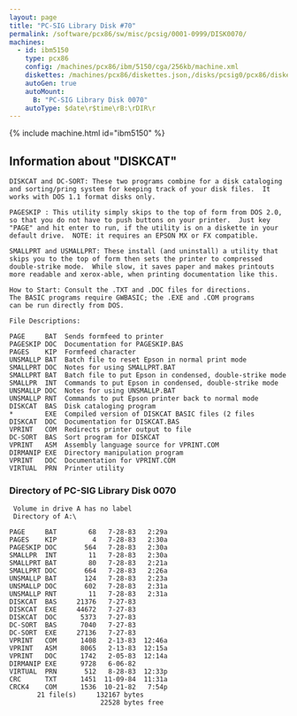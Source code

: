 ```yaml
---
layout: page
title: "PC-SIG Library Disk #70"
permalink: /software/pcx86/sw/misc/pcsig/0001-0999/DISK0070/
machines:
  - id: ibm5150
    type: pcx86
    config: /machines/pcx86/ibm/5150/cga/256kb/machine.xml
    diskettes: /machines/pcx86/diskettes.json,/disks/pcsig0/pcx86/diskettes.json
    autoGen: true
    autoMount:
      B: "PC-SIG Library Disk 0070"
    autoType: $date\r$time\rB:\rDIR\r
---
```


{% include machine.html id="ibm5150" %}

## Information about "DISKCAT"

    DISKCAT and DC-SORT: These two programs combine for a disk cataloging
    and sorting/pring system for keeping track of your disk files.  It
    works with DOS 1.1 format disks only.
    
    PAGESKIP : This utility simply skips to the top of form from DOS 2.0,
    so that you do not have to push buttons on your printer.  Just key
    "PAGE" and hit enter to run, if the utility is on a diskette in your
    default drive.  NOTE: it requires an EPSON MX or FX compatible.
    
    SMALLPRT and USMALLPRT: These install (and uninstall) a utility that
    skips you to the top of form then sets the printer to compressed
    double-strike mode.  While slow, it saves paper and makes printouts
    more readable and xerox-able, when printing documentation like this.
    
    How to Start: Consult the .TXT and .DOC files for directions.
    The BASIC programs require GWBASIC; the .EXE and .COM programs
    can be run directly from DOS.
    
    File Descriptions:
    
    PAGE     BAT  Sends formfeed to printer
    PAGESKIP DOC  Documentation for PAGESKIP.BAS
    PAGES    KIP  Formfeed character
    UNSMALLP BAT  Batch file to reset Epson in normal print mode
    SMALLPRT DOC  Notes for using SMALLPRT.BAT
    SMALLPRT BAT  Batch file to put Epson in condensed, double-strike mode
    SMALLPR  INT  Commands to put Epson in condensed, double-strike mode
    UNSMALLP DOC  Notes for using UNSMALLP.BAT
    UNSMALLP RNT  Commands to put Epson printer back to normal mode
    DISKCAT  BAS  Disk cataloging program
    *        EXE  Compiled version of DISKCAT BASIC files (2 files
    DISKCAT  DOC  Documentation for DISKCAT.BAS
    VPRINT   COM  Redirects printer output to file
    DC-SORT  BAS  Sort program for DISKCAT
    VPRINT   ASM  Assembly language source for VPRINT.COM
    DIRMANIP EXE  Directory manipulation program
    VPRINT   DOC  Documentation for VPRINT.COM
    VIRTUAL  PRN  Printer utility

### Directory of PC-SIG Library Disk 0070

     Volume in drive A has no label
     Directory of A:\

    PAGE     BAT        68   7-28-83   2:29a
    PAGES    KIP         4   7-28-83   2:30a
    PAGESKIP DOC       564   7-28-83   2:30a
    SMALLPR  INT        11   7-28-83   2:30a
    SMALLPRT BAT        80   7-28-83   2:21a
    SMALLPRT DOC       664   7-28-83   2:26a
    UNSMALLP BAT       124   7-28-83   2:23a
    UNSMALLP DOC       602   7-28-83   2:31a
    UNSMALLP RNT        11   7-28-83   2:31a
    DISKCAT  BAS     21376   7-27-83
    DISKCAT  EXE     44672   7-27-83
    DISKCAT  DOC      5373   7-27-83
    DC-SORT  BAS      7040   7-27-83
    DC-SORT  EXE     27136   7-27-83
    VPRINT   COM      1408   2-13-83  12:46a
    VPRINT   ASM      8065   2-13-83  12:15a
    VPRINT   DOC      1742   2-05-83  12:14a
    DIRMANIP EXE      9728   6-06-82
    VIRTUAL  PRN       512   8-28-83  12:33p
    CRC      TXT      1451  11-09-84  11:31a
    CRCK4    COM      1536  10-21-82   7:54p
           21 file(s)     132167 bytes
                           22528 bytes free
